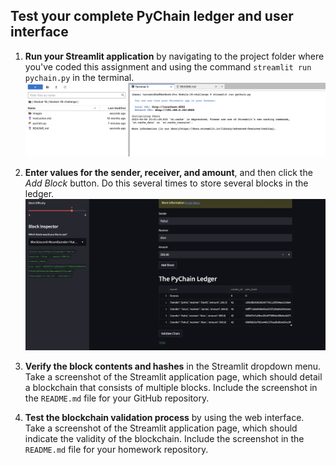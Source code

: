 ## Test your complete PyChain ledger and user interface

1. **Run your Streamlit application** by navigating to the project folder where you've coded this assignment and using the command `streamlit run pychain.py` in the terminal.
![image](Images/0.png)

2. **Enter values for the sender, receiver, and amount**, and then click the *Add Block* button. Do this several times to store several blocks in the ledger.
![image](Images/1.png)
3. **Verify the block contents and hashes** in the Streamlit dropdown menu. Take a screenshot of the Streamlit application page, which should detail a blockchain that consists of multiple blocks. Include the screenshot in the `README.md` file for your GitHub repository.
4. **Test the blockchain validation process** by using the web interface. Take a screenshot of the Streamlit application page, which should indicate the validity of the blockchain. Include the screenshot in the `README.md` file for your homework repository.
